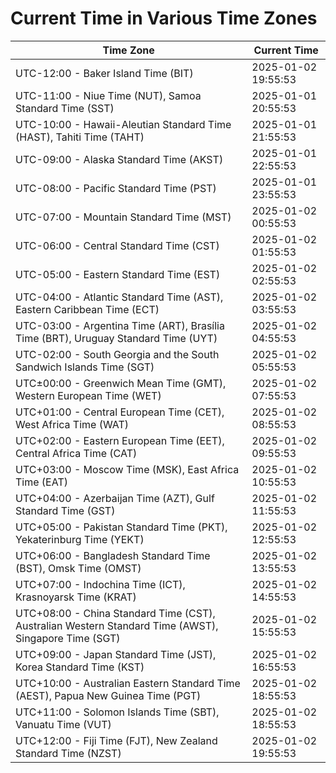 # Current Time in Various Time Zones

| Time Zone | Current Time |
|-----------|--------------|
| UTC-12:00 - Baker Island Time (BIT) | 2025-01-02 19:55:53 |
| UTC-11:00 - Niue Time (NUT), Samoa Standard Time (SST) | 2025-01-01 20:55:53 |
| UTC-10:00 - Hawaii-Aleutian Standard Time (HAST), Tahiti Time (TAHT) | 2025-01-01 21:55:53 |
| UTC-09:00 - Alaska Standard Time (AKST) | 2025-01-01 22:55:53 |
| UTC-08:00 - Pacific Standard Time (PST) | 2025-01-01 23:55:53 |
| UTC-07:00 - Mountain Standard Time (MST) | 2025-01-02 00:55:53 |
| UTC-06:00 - Central Standard Time (CST) | 2025-01-02 01:55:53 |
| UTC-05:00 - Eastern Standard Time (EST) | 2025-01-02 02:55:53 |
| UTC-04:00 - Atlantic Standard Time (AST), Eastern Caribbean Time (ECT) | 2025-01-02 03:55:53 |
| UTC-03:00 - Argentina Time (ART), Brasília Time (BRT), Uruguay Standard Time (UYT) | 2025-01-02 04:55:53 |
| UTC-02:00 - South Georgia and the South Sandwich Islands Time (SGT) | 2025-01-02 05:55:53 |
| UTC±00:00 - Greenwich Mean Time (GMT), Western European Time (WET) | 2025-01-02 07:55:53 |
| UTC+01:00 - Central European Time (CET), West Africa Time (WAT) | 2025-01-02 08:55:53 |
| UTC+02:00 - Eastern European Time (EET), Central Africa Time (CAT) | 2025-01-02 09:55:53 |
| UTC+03:00 - Moscow Time (MSK), East Africa Time (EAT) | 2025-01-02 10:55:53 |
| UTC+04:00 - Azerbaijan Time (AZT), Gulf Standard Time (GST) | 2025-01-02 11:55:53 |
| UTC+05:00 - Pakistan Standard Time (PKT), Yekaterinburg Time (YEKT) | 2025-01-02 12:55:53 |
| UTC+06:00 - Bangladesh Standard Time (BST), Omsk Time (OMST) | 2025-01-02 13:55:53 |
| UTC+07:00 - Indochina Time (ICT), Krasnoyarsk Time (KRAT) | 2025-01-02 14:55:53 |
| UTC+08:00 - China Standard Time (CST), Australian Western Standard Time (AWST), Singapore Time (SGT) | 2025-01-02 15:55:53 |
| UTC+09:00 - Japan Standard Time (JST), Korea Standard Time (KST) | 2025-01-02 16:55:53 |
| UTC+10:00 - Australian Eastern Standard Time (AEST), Papua New Guinea Time (PGT) | 2025-01-02 18:55:53 |
| UTC+11:00 - Solomon Islands Time (SBT), Vanuatu Time (VUT) | 2025-01-02 18:55:53 |
| UTC+12:00 - Fiji Time (FJT), New Zealand Standard Time (NZST) | 2025-01-02 19:55:53 |
